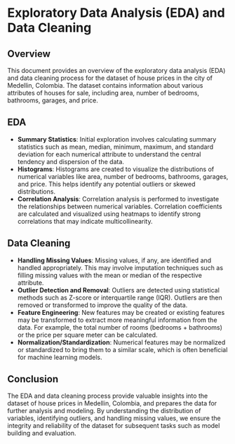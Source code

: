 # Exploratory Data Analysis (EDA) and Data Cleaning

## Overview
This document provides an overview of the exploratory data analysis (EDA) and data cleaning process for the dataset of house prices in the city of Medellin, Colombia. The dataset contains information about various attributes of houses for sale, including area, number of bedrooms, bathrooms, garages, and price.

## EDA
- **Summary Statistics**: Initial exploration involves calculating summary statistics such as mean, median, minimum, maximum, and standard deviation for each numerical attribute to understand the central tendency and dispersion of the data.
- **Histograms**: Histograms are created to visualize the distributions of numerical variables like area, number of bedrooms, bathrooms, garages, and price. This helps identify any potential outliers or skewed distributions.
- **Correlation Analysis**: Correlation analysis is performed to investigate the relationships between numerical variables. Correlation coefficients are calculated and visualized using heatmaps to identify strong correlations that may indicate multicollinearity.

## Data Cleaning
- **Handling Missing Values**: Missing values, if any, are identified and handled appropriately. This may involve imputation techniques such as filling missing values with the mean or median of the respective attribute.
- **Outlier Detection and Removal**: Outliers are detected using statistical methods such as Z-score or interquartile range (IQR). Outliers are then removed or transformed to improve the quality of the data.
- **Feature Engineering**: New features may be created or existing features may be transformed to extract more meaningful information from the data. For example, the total number of rooms (bedrooms + bathrooms) or the price per square meter can be calculated.
- **Normalization/Standardization**: Numerical features may be normalized or standardized to bring them to a similar scale, which is often beneficial for machine learning models.

## Conclusion
The EDA and data cleaning process provide valuable insights into the dataset of house prices in Medellin, Colombia, and prepares the data for further analysis and modeling. By understanding the distribution of variables, identifying outliers, and handling missing values, we ensure the integrity and reliability of the dataset for subsequent tasks such as model building and evaluation.
